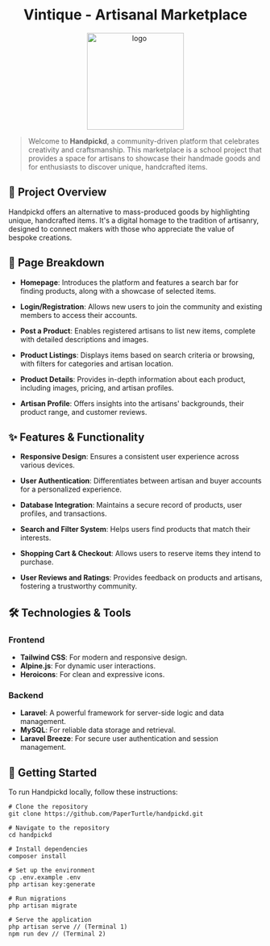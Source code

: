 <h1 align="center">Vintique - Artisanal Marketplace</h1>

<p align="center">
    <img src="https://github.com/PaperTurtle/handpickd/assets/68080844/3a49f36e-d924-4e05-9e01-654bb12c588e" 
    width=192 height=192 alt="logo" />
</p>

> Welcome to **Handpickd**, a community-driven platform that celebrates creativity and craftsmanship. This marketplace is a school project that provides a space for artisans to showcase their handmade goods and for enthusiasts to discover unique, handcrafted items.

## 🌟 Project Overview

Handpickd offers an alternative to mass-produced goods by highlighting unique, handcrafted items. It's a digital homage to the tradition of artisanry, designed to connect makers with those who appreciate the value of bespoke creations.

## 📜 Page Breakdown

-  **Homepage**: Introduces the platform and features a search bar for finding products, along with a showcase of selected items.

-  **Login/Registration**: Allows new users to join the community and existing members to access their accounts.

-  **Post a Product**: Enables registered artisans to list new items, complete with detailed descriptions and images.

-  **Product Listings**: Displays items based on search criteria or browsing, with filters for categories and artisan location.

-  **Product Details**: Provides in-depth information about each product, including images, pricing, and artisan profiles.

-  **Artisan Profile**: Offers insights into the artisans' backgrounds, their product range, and customer reviews.

## ✨ Features & Functionality

-  **Responsive Design**: Ensures a consistent user experience across various devices.

-  **User Authentication**: Differentiates between artisan and buyer accounts for a personalized experience.

-  **Database Integration**: Maintains a secure record of products, user profiles, and transactions.

-  **Search and Filter System**: Helps users find products that match their interests.

-  **Shopping Cart & Checkout**: Allows users to reserve items they intend to purchase.

-  **User Reviews and Ratings**: Provides feedback on products and artisans, fostering a trustworthy community.

## 🛠 Technologies & Tools

### Frontend

-  **Tailwind CSS**: For modern and responsive design.
-  **Alpine.js**: For dynamic user interactions.
-  **Heroicons**: For clean and expressive icons.

### Backend

-  **Laravel**: A powerful framework for server-side logic and data management.
-  **MySQL**: For reliable data storage and retrieval.
-  **Laravel Breeze**: For secure user authentication and session management.

## 🚀 Getting Started

To run Handpickd locally, follow these instructions:

```shell
# Clone the repository
git clone https://github.com/PaperTurtle/handpickd.git

# Navigate to the repository
cd handpickd

# Install dependencies
composer install

# Set up the environment
cp .env.example .env
php artisan key:generate

# Run migrations
php artisan migrate

# Serve the application
php artisan serve // (Terminal 1)
npm run dev // (Terminal 2)
```
